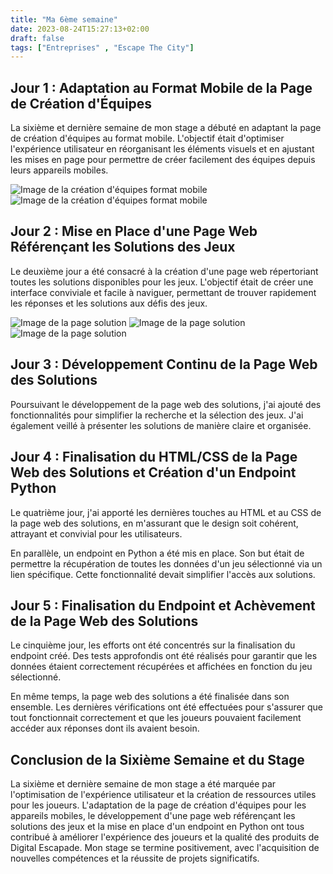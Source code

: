 ```yaml
---
title: "Ma 6ème semaine"
date: 2023-08-24T15:27:13+02:00
draft: false
tags: ["Entreprises" , "Escape The City"]
---
```


## Jour 1 : Adaptation au Format Mobile de la Page de Création d'Équipes

La sixième et dernière semaine de mon stage a débuté en adaptant la page de création d'équipes au format mobile. L'objectif était d'optimiser l'expérience utilisateur en réorganisant les éléments visuels et en ajustant les mises en page pour permettre de créer facilement des équipes depuis leurs appareils mobiles.

![Image de la création d'équipes format mobile](mobile.png)
![Image de la création d'équipes format mobile](mobile2.png)

## Jour 2 : Mise en Place d'une Page Web Référençant les Solutions des Jeux

Le deuxième jour a été consacré à la création d'une page web répertoriant toutes les solutions disponibles pour les jeux. L'objectif était de créer une interface conviviale et facile à naviguer, permettant de trouver rapidement les réponses et les solutions aux défis des jeux.

![Image de la page solution](solu1.png)
![Image de la page solution](solu2.png)
![Image de la page solution](solu3.png)

## Jour 3 : Développement Continu de la Page Web des Solutions

Poursuivant le développement de la page web des solutions, j'ai ajouté des fonctionnalités pour simplifier la recherche et la sélection des jeux. J'ai également veillé à présenter les solutions de manière claire et organisée.

## Jour 4 : Finalisation du HTML/CSS de la Page Web des Solutions et Création d'un Endpoint Python

Le quatrième jour, j'ai apporté les dernières touches au HTML et au CSS de la page web des solutions, en m'assurant que le design soit cohérent, attrayant et convivial pour les utilisateurs.

En parallèle, un endpoint en Python a été mis en place. Son but était de permettre la récupération de toutes les données d'un jeu sélectionné via un lien spécifique. Cette fonctionnalité devait simplifier l'accès aux solutions.

## Jour 5 : Finalisation du Endpoint et Achèvement de la Page Web des Solutions

Le cinquième jour, les efforts ont été concentrés sur la finalisation du endpoint créé. Des tests approfondis ont été réalisés pour garantir que les données étaient correctement récupérées et affichées en fonction du jeu sélectionné.

En même temps, la page web des solutions a été finalisée dans son ensemble. Les dernières vérifications ont été effectuées pour s'assurer que tout fonctionnait correctement et que les joueurs pouvaient facilement accéder aux réponses dont ils avaient besoin.

## Conclusion de la Sixième Semaine et du Stage

La sixième et dernière semaine de mon stage a été marquée par l'optimisation de l'expérience utilisateur et la création de ressources utiles pour les joueurs. L'adaptation de la page de création d'équipes pour les appareils mobiles, le développement d'une page web référençant les solutions des jeux et la mise en place d'un endpoint en Python ont tous contribué à améliorer l'expérience des joueurs et la qualité des produits de Digital Escapade. Mon stage se termine positivement, avec l'acquisition de nouvelles compétences et la réussite de projets significatifs.
